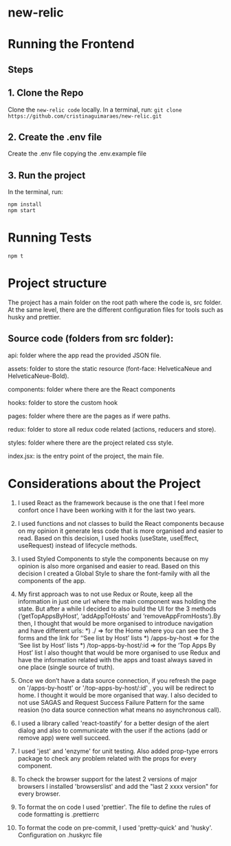 # new-relic

# Running the Frontend

## Steps
  
## 1. Clone the Repo
Clone the `new-relic code` locally. In a terminal, run:
  `git clone https://github.com/cristinaguimaraes/new-relic.git`
  
## 2. Create the .env file 
Create the .env file copying the .env.example file 
    
## 3. Run the project
In the terminal, run:
```
npm install
npm start
```


# Running Tests
```
npm t
```


# Project structure
The project has a main folder on the root path where the code is, src folder. At the same level, there are the different configuration files for tools such as husky and prettier.

## Source code (folders from src folder):

api: folder where the app read the provided JSON file.

assets: folder to store the static resource (font-face: HelveticaNeue and HelveticaNeue-Bold).

components: folder where there are the React components

hooks: folder to store the custom hook

pages: folder where there are the pages as if were paths.

redux: folder to store all redux code related (actions, reducers and store).

styles: folder where there are the project related css style.

index.jsx: is the entry point of the project, the main file.


# Considerations about the Project

 1. I used React as the framework because is the one that I feel more confort once I have been working with it for the last two years.
 
 2. I used functions and not classes to build the React components because on my opinion it generate less code that is more organised and easier to read. Based on this decision, I used hooks (useState, useEffect, useRequest) instead of lifecycle methods.
 
 3. I used Styled Components to style the components because on my opinion is also more organised and easier to read. Based on this decision I created a Global Style to share the font-family with all the components of the app.

 4. My first approach was to not use Redux or Route, keep all the information in just one url where the main component was holding the state. But after a while I decided to also build the UI for the 3 methods (‘getTopAppsByHost’, ‘addAppToHosts’ and ’removeAppFromHosts’).By then, I thought that would be more organised to introduce navigation and have different urls:
  *) ./  => for the Home where you can see the 3 forms and the link for ‘‘See list by Host’ lists
  *) /apps-by-host  => for the ‘See list by Host’ lists
  *) /top-apps-by-host/:id => for the ‘Top Apps By Host’ list 
I also thought that would be more organised to use Redux and have the information related with the apps and toast always saved in one place (single source of truth). 

  5. Once we don’t have a data source connection, if you refresh the page on '/apps-by-hostt' or '/top-apps-by-host/:id' , you will be redirect to home. I thought it would be more organised that way.
I also decided to not use SAGAS and Request Success Failure Pattern for the same reasion (no data source connection what means no asynchronous call).

  6. I used a library called 'react-toastify' for a better design of the alert dialog and also to communicate with the user if the actions (add or remove app) were well succeed.
  
  7. I used 'jest' and 'enzyme' for unit testing. Also added prop-type errors package to check any problem related with the props for every component. 
  
  8. To check the browser support for the latest 2 versions of major browsers I installed  'browserslist' and add the "last 2 xxxx version" for every browser.
  
  9. To format the on code I used 'prettier'. The file to define the rules of code formatting is .prettierrc
  
  10. To format the code on pre-commit, I used 'pretty-quick'  and 'husky'. Configuration on .huskyrc file
  
  
  


